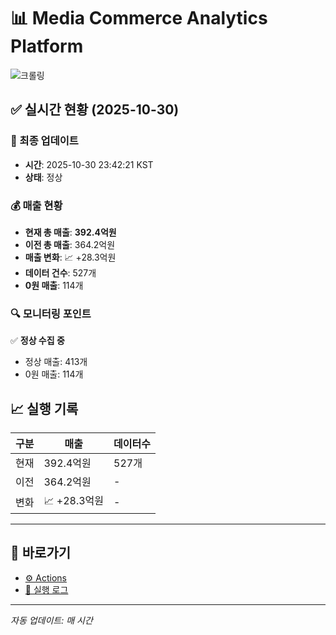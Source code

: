 # 📊 Media Commerce Analytics Platform

![크롤링](https://img.shields.io/badge/크롤링-정상-green)

## ✅ 실시간 현황 (2025-10-30)

### 📍 최종 업데이트
- **시간**: 2025-10-30 23:42:21 KST
- **상태**: 정상

### 💰 매출 현황
- **현재 총 매출**: **392.4억원**
- **이전 총 매출**: 364.2억원
- **매출 변화**: 📈 +28.3억원
- **데이터 건수**: 527개
- **0원 매출**: 114개

### 🔍 모니터링 포인트

✅ **정상 수집 중**
- 정상 매출: 413개
- 0원 매출: 114개


## 📈 실행 기록

| 구분 | 매출 | 데이터수 |
|------|------|----------|
| 현재 | 392.4억원 | 527개 |
| 이전 | 364.2억원 | - |
| 변화 | 📈 +28.3억원 | - |

---

## 🔗 바로가기

- [⚙️ Actions](../../actions)
- [📝 실행 로그](../../actions/workflows/daily_scraping.yml)

---

*자동 업데이트: 매 시간*
